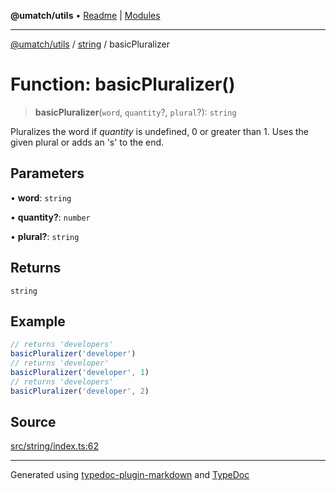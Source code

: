 **@umatch/utils** • [Readme](../../index.md) \| [Modules](../../modules.md)

***

[@umatch/utils](../../modules.md) / [string](../index.md) / basicPluralizer

# Function: basicPluralizer()

> **basicPluralizer**(`word`, `quantity`?, `plural`?): `string`

Pluralizes the word if *quantity* is undefined, 0 or
greater than 1. Uses the given plural or adds an 's' to the end.

## Parameters

• **word**: `string`

• **quantity?**: `number`

• **plural?**: `string`

## Returns

`string`

## Example

```ts
// returns 'developers'
basicPluralizer('developer')
// returns 'developer'
basicPluralizer('developer', 1)
// returns 'developers'
basicPluralizer('developer', 2)
```

## Source

[src/string/index.ts:62](https://github.com/umatch-oficial/utils/blob/6e00801/src/string/index.ts#L62)

***

Generated using [typedoc-plugin-markdown](https://www.npmjs.com/package/typedoc-plugin-markdown) and [TypeDoc](https://typedoc.org/)
